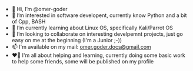 - 👋 Hi, I’m @omer-goder
- 👀 I’m interested in software developent, currently know Python and a bit of Cpp, BASH
- 🌱 I’m currently learning about Linux OS, specifically Kali/Parrot OS
- 💞️ I’m looking to collaborate on interesting develpemnt projects, just go easy on me at the beginning (I'm a Junior ;-))
- 📫 I'm available on my mail: omer.goder.docs@gmail.com
- ❤️‍🔥 I'm all about helping and learning, currently doing some basic work to help some friends, some will be published on my profile

<!---
omer-goder/omer-goder is a ✨ special ✨ repository because its `README.md` (this file) appears on your GitHub profile.
You can click the Preview link to take a look at your changes.
--->
